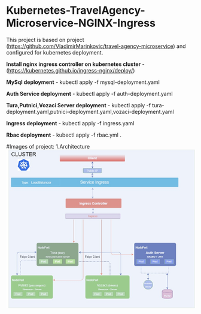 # Kubernetes-TravelAgency-Microservice-NGINX-Ingress

This project is based on project (https://github.com/VladimirMarinkovic/travel-agency-microservice) and configured for kubernetes deployment.

**Install nginx ingress controller on kubernetes cluster** - (https://kubernetes.github.io/ingress-nginx/deploy/)

**MySql deployment** - kubectl apply -f mysql-deployment.yaml

**Auth Service deployment** - kubectl apply -f auth-deployment.yaml

**Tura,Putnici,Vozaci Server deployment** - kubectl apply -f tura-deployment.yaml,putnici-deployment.yaml,vozaci-deployment.yaml 

**Ingress deployment** - kubectl apply -f ingress.yaml

**Rbac deployment** - kubectl apply -f rbac.yml .



#Images of project:
1.Architecture
![Architecture](https://github.com/VladimirMarinkovic/kubernetes-ta-microservice-nginx-ingress/blob/master/tura-resource-server/src/main/resources/images/TravelAgency-nginx-ingress.jpg)
